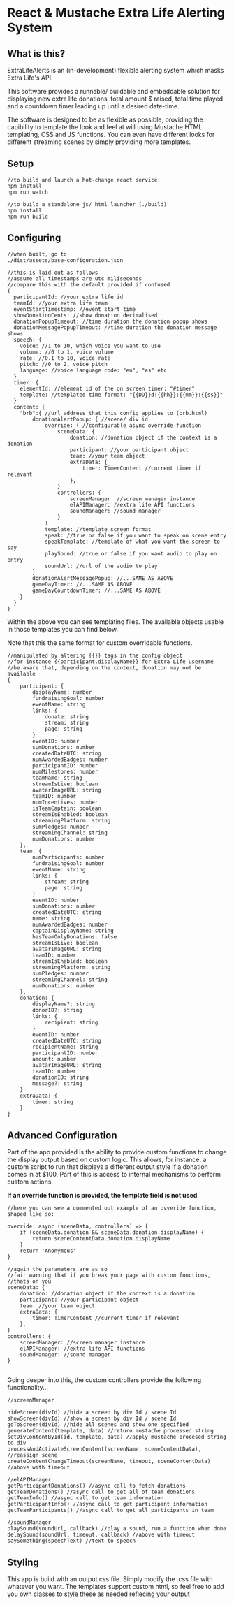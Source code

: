 # React & Mustache Extra Life Alerting System

## What is this?
ExtraLifeAlerts is an (in-development) flexible alerting system which masks Extra Life's API.

This software provides a runnable/ buildable and embeddable solution for displaying new extra life donations, total amount $ raised, total time played and a countdown timer leading up until a desired date-time.

The software is designed to be as flexible as possible, providing the capibility to template the look and feel at will using Mustache HTML templating, CSS and JS functions. You can even have different looks for different streaming scenes by simply providing more templates.

## Setup
```
//to build and launch a hot-change react service:
npm install
npm run watch

//to build a standalone js/ html launcher (./build)
npm install
npm run build
```

## Configuring
```
//when built, go to
./dist/assets/base-configuration.json

//this is laid out as follows
//assume all timestamps are utc miliseconds
//compare this with the default provided if confused
{
  participantId: //your extra life id
  teamId: //your extra life team
  eventStartTimestamp: //event start time
  showDonationCents: //show donation decimalised
  donationPopupTimeout: //time duration the donation popup shows
  donationMessagePopupTimeout: //time duration the donation message shows
  speech: {
    voice: //1 to 10, which voice you want to use
    volume: //0 to 1, voice volume
    rate: //0.1 to 10, voice rate
    pitch: //0 to 2, voice pitch
    language: //voice language code: "en", "es" etc
  }
  timer: {
    elementId: //element id of the on screen timer: "#timer"
    template: //templated time format: "{{DD}}d:{{hh}}:{{mm}}:{{ss}}"
  }
  content: {
    "brb":{ //url address that this config applies to (brb.html)
        donationAlertPopup: { //scene/ div id
            override: ( //configurable async override function 
                sceneData: {
                    donation: //donation object if the context is a donation
                    participant: //your participant object
                    team: //your team object
                    extraData: {
                        timer: TimerContent //current timer if relevant
                    },
                }
                controllers: {
                    screenManager: //screen manager instance
                    elAPIManager: //extra life API functions
                    soundManager: //sound manager
                }
            )
            template: //template screen format
            speak: //true or false if you want to speak on scene entry
            speakTemplate: //template of what you want the screen to say
            playSound: //true or false if you want audio to play on entry
            soundUrl: //url of the audio to play
        }
        donationAlertMessagePopup: //...SAME AS ABOVE
        gameDayTimer: //...SAME AS ABOVE
        gameDayCountdownTimer: //...SAME AS ABOVE
    }
  }
}
```

Within the above you can see templating files. The available objects usable in those templates you can find below. 

Note that this the same format for custom overridable functions.

```
//manipulated by altering {{}} tags in the config object
//for instance {{participant.displayName}} for Extra Life username
//be aware that, depending on the context, donation may not be available
{
    participant: {
        displayName: number
        fundraisingGoal: number
        eventName: string
        links: {
            donate: string
            stream: string
            page: string
        }
        eventID: number
        sumDonations: number
        createdDateUTC: string
        numAwardedBadges: number
        participantID: number
        numMilestones: number
        teamName: string
        streamIsLive: boolean
        avatarImageURL: string
        teamID: number
        numIncentives: number
        isTeamCaptain: boolean
        streamIsEnabled: boolean
        streamingPlatform: string
        sumPledges: number
        streamingChannel: string
        numDonations: number
    },
    team: {
        numParticipants: number
        fundraisingGoal: number
        eventName: string
        links: {
            stream: string
            page: string
        }
        eventID: number
        sumDonations: number
        createdDateUTC: string
        name: string
        numAwardedBadges: number
        captainDisplayName: string
        hasTeamOnlyDonations: false
        streamIsLive: boolean
        avatarImageURL: string
        teamID: number
        streamIsEnabled: boolean
        streamingPlatform: string
        sumPledges: number
        streamingChannel: string
        numDonations: number
    },
    donation: {
        displayName?: string
        donorID?: string
        links: {
            recipient: string
        }
        eventID: number
        createdDateUTC: string
        recipientName: string
        participantID: number
        amount: number
        avatarImageURL: string
        teamID: number
        donationID: string
        message?: string
    }
    extraData: {
        timer: string
    }
}
```

## Advanced Configuration
Part of the app provided is the ability to provide custom functions to change the display output based on custom logic. This allows, for instance, a custom script to run that displays a different output style if a donation comes in at $100. Part of this is access to internal mechanisms to perform custom actions.

**If an override function is provided, the template field is not used**

```
//here you can see a commented out example of an ovveride function, shaped like so:

override: async (sceneData, controllers) => {
    if (sceneData.donation && sceneData.donation.displayName) {
        return sceneContentData.donation.displayName
    }
    return 'Anonymous'
}

//again the parameters are as so
//fair warning that if you break your page with custom functions,
//thats on you
sceneData: {
    donation: //donation object if the context is a donation
    participant: //your participant object
    team: //your team object
    extraData: {
        timer: TimerContent //current timer if relevant
    },
}
controllers: {
    screenManager: //screen manager instance
    elAPIManager: //extra life API functions
    soundManager: //sound manager
}


```

Going deeper into this, the custom controllers provide the following functionality...

```
//screenManager

hideScreen(divId) //hide a screen by div Id / scene Id
showScreen(divId) //show a screen by div Id / scene Id
goToScreen(divId) //hide all scenes and show one specified
generateContent(template, data) //return mustache processed string
setDivContentById(id, template, data) //apply mustache procesed string to div
processAndActivateScreenContent(screenName, sceneContentData), //reassign scene
createContentChangeTimeout(screenName, timeout, sceneContentData) //above with timeout
```

```
//elAPIManager
getParticipantDonations() //async call to fetch donations
getTeamDonations() //async call to get all of team donations
getTeamInfo() //async call to get team information
getParticipantInfo() //async call to get participant information
getTeamParticipants() //async call to get all participants in team
```
```
//soundManager
playSound(soundUrl, callback) //play a sound, run a function when done
delaySound(soundUrl, timeout, callback) //above with timeout
saySomething(speechText) //text to speech
```

## Styling
This app is build with an output css file. Simply modify the .css file with whatever you want. The templates support custom html, so feel free to add you own classes to style these as needed reflecing your output
